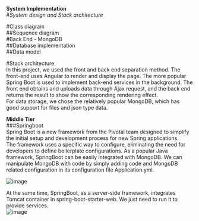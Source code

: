 **System Implementation**  
#_System design and Stack architecture_  
 
#Class diagram  
##Sequence diagram  
#Back End - MongoDB  
##Database implementation  
##Data model  

#Stack architecture  
In this project, we used the front and back end separation method. The front-end uses Angular to render and display the page. The more popular Spring Boot is used to implement back-end services in the background. The front end obtains and uploads data through Ajax request, and the back end returns the result to show the corresponding rendering effect.  
For data storage, we chose the relatively popular MongoDB, which has good support for files and json type data.  

**Middle Tier**  
###Springboot  
Spring Boot is a new framework from the Pivotal team designed to simplify the initial setup and development process for new Spring applications.  
The framework uses a specific way to configure, eliminating the need for developers to define boilerplate configurations. As a popular Java framework, SpringBoot can be easily integrated with MongoDB. We can manipulate MongoDB with code by simply adding code and MongoDB related configuration in its configuration file Application.yml.    

![image](https://user-images.githubusercontent.com/73413798/117576452-aaee2f80-b118-11eb-86a5-fb9da6202d4d.png)  


At the same time, SpringBoot, as a server-side framework, integrates Tomcat container in spring-boot-starter-web. We just need to run it to provide services.  
![image](https://user-images.githubusercontent.com/73413798/117576474-be999600-b118-11eb-8fa9-6d5f4cce6ab1.png)  



